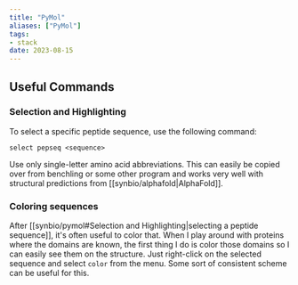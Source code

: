 ```yaml
---
title: "PyMol"
aliases: ["PyMol"]
tags:
- stack
date: 2023-08-15
---
```


## Useful Commands
### Selection and Highlighting
To select a specific peptide sequence, use the following command:

```
select pepseq <sequence>
```

Use only single-letter amino acid abbreviations. This can easily be copied over from benchling or some other program and works very well with structural predictions from [[synbio/alphafold|AlphaFold]].

### Coloring sequences
After [[synbio/pymol#Selection and Highlighting|selecting a peptide sequence]], it's often useful to color that. When I play around with proteins where the domains are known, the first thing I do is color those domains so I can easily see them on the structure. Just right-click on the selected sequence and select `color` from the menu. Some sort of consistent scheme can be useful for this.